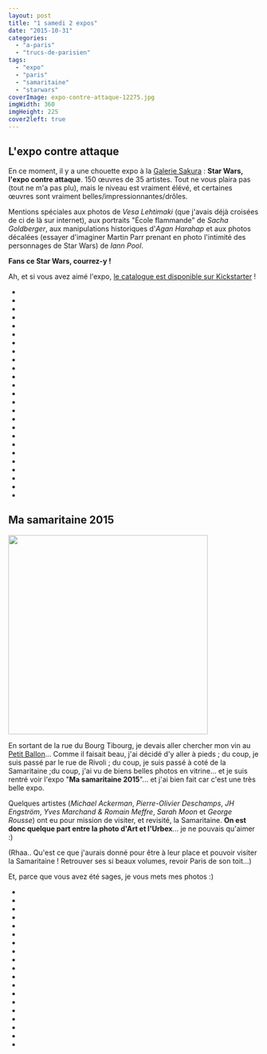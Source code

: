 ```yaml
---
layout: post
title: "1 samedi 2 expos"
date: "2015-10-31"
categories: 
  - "a-paris"
  - "trucs-de-parisien"
tags: 
  - "expo"
  - "paris"
  - "samaritaine"
  - "starwars"
coverImage: expo-contre-attaque-12275.jpg
imgWidth: 360
imgHeight: 225
cover2left: true
---
```


## L'expo contre attaque

En ce moment, il y a une chouette expo à la [Galerie Sakura](http://www.galerie-sakura.com/) : **Star Wars, l'expo contre attaque**. 150 œuvres de 35 artistes. Tout ne vous plaira pas (tout ne m'a pas plu), mais le niveau est vraiment élévé, et certaines œuvres sont vraiment belles/impressionnantes/drôles.

Mentions spéciales aux photos de _Vesa Lehtimaki_ (que j'avais déjà croisées de ci de là sur internet), aux portraits "École flammande" de _Sacha Goldberger_, aux manipulations historiques d'_Agan Harahap_ et aux photos décalées (essayer d'imaginer Martin Parr prenant en photo l'intimité des personnages de Star Wars) de _Iann Pool_.

**Fans ce Star Wars, courrez-y !**

Ah, et si vous avez aimé l'expo, [le catalogue est disponible sur Kickstarter](https://www.kickstarter.com/projects/1872189880/livre-dart-issu-de-lexpo-contre-attaque) !

<div id="expo-slider" class="splide">
<div class="splide__track">
<ul class="splide__list">
<li class="splide__slide"><img src="/images/2015/10/IMG_5043.jpg" alt=""></li>
<li class="splide__slide"><img src="/images/2015/10/IMG_5042.jpg" alt=""></li>
<li class="splide__slide"><img src="/images/2015/10/IMG_5041.jpg" alt=""></li>
<li class="splide__slide"><img src="/images/2015/10/IMG_5040.jpg" alt=""></li>
<li class="splide__slide"><img src="/images/2015/10/IMG_5039.jpg" alt=""></li>
<li class="splide__slide"><img src="/images/2015/10/IMG_5038.jpg" alt=""></li>
<li class="splide__slide"><img src="/images/2015/10/IMG_5037.jpg" alt=""></li>
<li class="splide__slide"><img src="/images/2015/10/IMG_5036.jpg" alt=""></li>
<li class="splide__slide"><img src="/images/2015/10/IMG_5035.jpg" alt=""></li>
<li class="splide__slide"><img src="/images/2015/10/IMG_5033.jpg" alt=""></li>
<li class="splide__slide"><img src="/images/2015/10/IMG_5031.jpg" alt=""></li>
<li class="splide__slide"><img src="/images/2015/10/IMG_5026.jpg" alt=""></li>
<li class="splide__slide"><img src="/images/2015/10/IMG_5030.jpg" alt=""></li>
<li class="splide__slide"><img src="/images/2015/10/IMG_5034.jpg" alt=""></li>
<li class="splide__slide"><img src="/images/2015/10/IMG_5027.jpg" alt=""></li>
<li class="splide__slide"><img src="/images/2015/10/IMG_5029.jpg" alt=""></li>
<li class="splide__slide"><img src="/images/2015/10/XVM041df704-7685-11e5-8780-7f9b2464cadb-805x453.jpg" alt=""></li>
<li class="splide__slide"><img src="/images/2015/10/IMG_5028.jpg" alt=""></li>
<li class="splide__slide"><img src="/images/2015/10/IMG_5022.jpg" alt=""></li>
<li class="splide__slide"><img src="/images/2015/10/IMG_5025.jpg" alt=""></li>
<li class="splide__slide"><img src="/images/2015/10/IMG_5024.jpg" alt=""></li>
<li class="splide__slide"><img src="/images/2015/10/IMG_5023.jpg" alt=""></li>
<li class="splide__slide"><img src="/images/2015/10/IMG_5021.jpg" alt=""></li>
<li class="splide__slide"><img src="/images/2015/10/IMG_5020.jpg" alt=""></li>
<li class="splide__slide"><img src="/images/2015/10/IMG_5019.jpg" alt=""></li>
</ul>
</div>
</div>

## Ma samaritaine 2015

<img src="/images/2015/10/SAMARITAINE-copie-1024x806-1024x806.jpg# book2right" width="400" alt="" >

En sortant de la rue du Bourg Tibourg, je devais aller chercher mon vin au [Petit Ballon](http://www.lepetitballon.com)... Comme il faisait beau, j'ai décidé d'y aller à pieds ; du coup, je suis passé par le rue de Rivoli ; du coup, je suis passé à coté de la Samaritaine ;du coup, j'ai vu de biens belles photos en vitrine... et je suis rentré voir l'expo "**Ma samaritaine 2015**"... et j'ai bien fait car c'est une très belle expo.

Quelques artistes (_Michael Ackerman_, _Pierre-Olivier Deschamps_, _JH Engström_, _Yves Marchand & Romain Meffre_, _Sarah Moon_ et _George Rousse_) ont eu pour mission de visiter, et revisité, la Samaritaine. **On est donc quelque part entre la photo d'Art et l'Urbex**... je ne pouvais qu'aimer :)

(Rhaa.. Qu'est ce que j'aurais donné pour être à leur place et pouvoir visiter la Samaritaine ! Retrouver ses si beaux volumes, revoir Paris de son toit...)

Et, parce que vous avez été sages, je vous mets mes photos :)

<div id="samaritaine-slider" class="splide nof">
<div class="splide__track">
<ul class="splide__list">
<li class="splide__slide"><img src="/images/2015/10/IMG_5018.jpg" alt=""></li>
<li class="splide__slide"><img src="/images/2015/10/IMG_5017.jpg" alt=""></li>
<li class="splide__slide"><img src="/images/2015/10/IMG_5016.jpg" alt=""></li>
<li class="splide__slide"><img src="/images/2015/10/IMG_5015.jpg" alt=""></li>
<li class="splide__slide"><img src="/images/2015/10/IMG_5014.jpg" alt=""></li>
<li class="splide__slide"><img src="/images/2015/10/IMG_5013.jpg" alt=""></li>
<li class="splide__slide"><img src="/images/2015/10/IMG_5012.jpg" alt=""></li>
<li class="splide__slide"><img src="/images/2015/10/IMG_5011.jpg" alt=""></li>
<li class="splide__slide"><img src="/images/2015/10/IMG_5010.jpg" alt=""></li>
<li class="splide__slide"><img src="/images/2015/10/IMG_5009.jpg" alt=""></li>
<li class="splide__slide"><img src="/images/2015/10/IMG_5008.jpg" alt=""></li>
<li class="splide__slide"><img src="/images/2015/10/IMG_5007.jpg" alt=""></li>
<li class="splide__slide"><img src="/images/2015/10/IMG_5006.jpg" alt=""></li>
<li class="splide__slide"><img src="/images/2015/10/IMG_5005.jpg" alt=""></li>
<li class="splide__slide"><img src="/images/2015/10/IMG_5004.jpg" alt=""></li>
<li class="splide__slide"><img src="/images/2015/10/IMG_5003.jpg" alt=""></li>
<li class="splide__slide"><img src="/images/2015/10/IMG_5002.jpg" alt=""></li>
<li class="splide__slide"><img src="/images/2015/10/IMG_5001.jpg" alt=""></li>
<li class="splide__slide"><img src="/images/2015/10/IMG_4999.jpg" alt=""></li>
</ul>
</div>
</div>